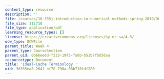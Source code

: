 ```yaml
---
content_type: resource
description: ''
file: /courses/18-335j-introduction-to-numerical-methods-spring-2019/36335ea8264fbf78790a08b710fdf280_ideal-cache.pdf
file_size: 111718
file_type: application/pdf
learning_resource_types: []
license: https://creativecommons.org/licenses/by-nc-sa/4.0/
ocw_type: OCWFile
parent_title: Week 4
parent_type: CourseSection
parent_uid: 0b66ee6d-f323-1973-fa0b-b51b7f5d56aa
resourcetype: Document
title: 'Ideal-Cache Terminology '
uid: 36335ea8-264f-bf78-790a-08b710fdf280
---
```

